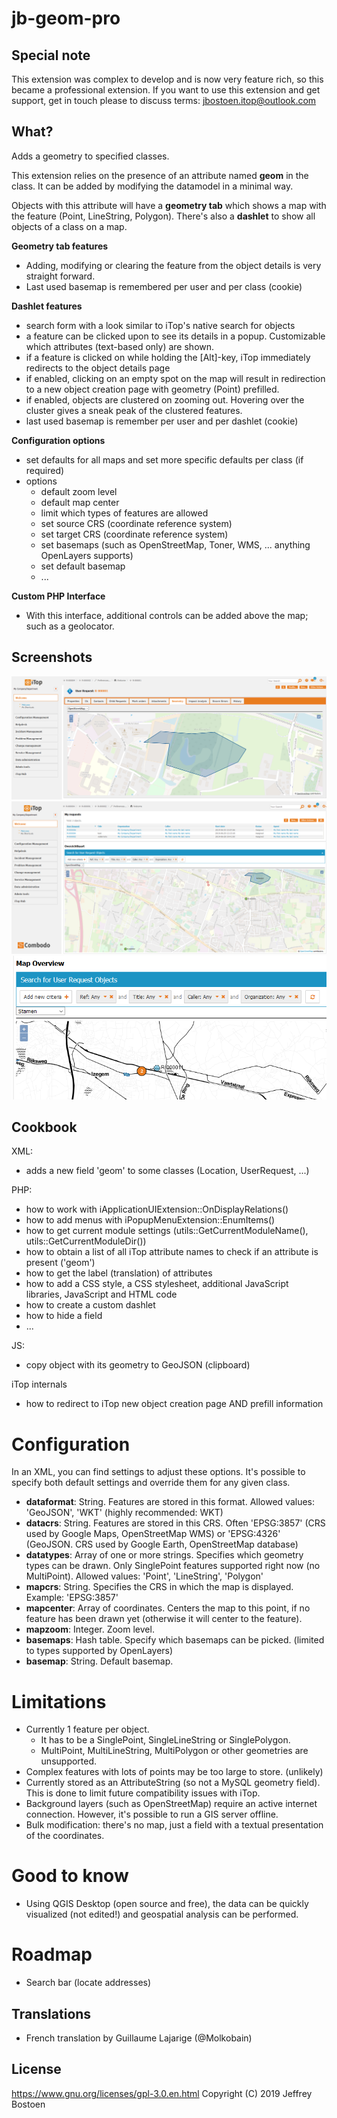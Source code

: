 # jb-geom-pro

## Special note
This extension was complex to develop and is now very feature rich, so this became a professional extension.
If you want to use this extension and get support, get in touch please to discuss terms: jbostoen.itop@outlook.com


## What?
Adds a geometry to specified classes. 

This extension relies on the presence of an attribute named **geom** in the class.
It can be added by modifying the datamodel in a minimal way.

Objects with this attribute will have a **geometry tab** which shows a map with the feature (Point, LineString, Polygon).
There's also a **dashlet** to show all objects of a class on a map.

**Geometry tab features**
* Adding, modifying or clearing the feature from the object details is very straight forward.
* Last used basemap is remembered per user and per class (cookie)


**Dashlet features**
* search form with a look similar to iTop's native search for objects
* a feature can be clicked upon to see its details in a popup. Customizable which attributes (text-based only) are shown.
* if a feature is clicked on while holding the [Alt]-key, iTop immediately redirects to the object details page
* if enabled, clicking on an empty spot on the map will result in redirection to a new object creation page with geometry (Point) prefilled.
* if enabled, objects are clustered on zooming out. Hovering over the cluster gives a sneak peak of the clustered features.
* last used basemap is remember per user and per dashlet (cookie)

**Configuration options**
* set defaults for all maps and set more specific defaults per class (if required)
* options
  * default zoom level
  * default map center
  * limit which types of features are allowed
  * set source CRS (coordinate reference system)
  * set target CRS (coordinate reference system)
  * set basemaps (such as OpenStreetMap, Toner, WMS, ... anything OpenLayers supports)
  * set default basemap
  * ...

**Custom PHP Interface**
* With this interface, additional controls can be added above the map; such as a geolocator.

## Screenshots
![Object details](docs/20190711_object_details.PNG)
![Dashlet](docs/20190711_dashlet.PNG)
![Clustering and basemap](docs/20190824_basemap_and_clustering.PNG)

## Cookbook
XML: 
* adds a new field 'geom' to some classes (Location, UserRequest, ...)

PHP: 
* how to work with iApplicationUIExtension::OnDisplayRelations()
* how to add menus with iPopupMenuExtension::EnumItems()
* how to get current module settings (utils::GetCurrentModuleName(), utils::GetCurrentModuleDir())
* how to obtain a list of all iTop attribute names to check if an attribute is present ('geom')
* how to get the label (translation) of attributes
* how to add a CSS style, a CSS stylesheet, additional JavaScript libraries, JavaScript and HTML code
* how to create a custom dashlet
* how to hide a field
* ...

JS:
* copy object with its geometry to GeoJSON (clipboard)

iTop internals
* how to redirect to iTop new object creation page AND prefill information


# Configuration
In an XML, you can find settings to adjust these options.
It's possible to specify both default settings and override them for any given class.

* **dataformat**: String. Features are stored in this format. Allowed values: 'GeoJSON', 'WKT' (highly recommended: WKT)
* **datacrs**: String. Features are stored in this CRS. Often 'EPSG:3857' (CRS used by Google Maps, OpenStreetMap WMS) or 'EPSG:4326' (GeoJSON. CRS used by Google Earth, OpenStreetMap database)
* **datatypes**: Array of one or more strings. Specifies which geometry types can be drawn. Only SinglePoint features supported right now (no MultiPoint). Allowed values: 'Point', 'LineString', 'Polygon'
* **mapcrs**: String. Specifies the CRS in which the map is displayed. Example: 'EPSG:3857'
* **mapcenter**: Array of coordinates. Centers the map to this point, if no feature has been drawn yet (otherwise it will center to the feature).
* **mapzoom**: Integer. Zoom level.
* **basemaps**: Hash table. Specify which basemaps can be picked. (limited to types supported by OpenLayers)
* **basemap**: String. Default basemap.

# Limitations
* Currently 1 feature per object. 
  * It has to be a SinglePoint, SingleLineString or SinglePolygon. 
  * MultiPoint, MultiLineString, MultiPolygon or other geometries are unsupported.
* Complex features with lots of points may be too large to store. (unlikely)
* Currently stored as an AttributeString (so not a MySQL geometry field). This is done to limit future compatibility issues with iTop.
* Background layers (such as OpenStreetMap) require an active internet connection. However, it's possible to run a GIS server offline.
* Bulk modification: there's no map, just a field with a textual presentation of the coordinates.

# Good to know
* Using QGIS Desktop (open source and free), the data can be quickly visualized (not edited!) and geospatial analysis can be performed.


# Roadmap
* Search bar (locate addresses)

## Translations
* French translation by Guillaume Lajarige (@Molkobain)

## License
https://www.gnu.org/licenses/gpl-3.0.en.html
Copyright (C) 2019 Jeffrey Bostoen

